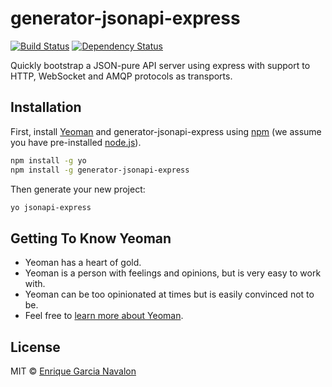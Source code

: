 # generator-jsonapi-express 
[![Build Status][travis-image]][travis-url] [![Dependency Status][daviddm-image]][daviddm-url]

Quickly bootstrap a JSON-pure API server using express with support to HTTP, WebSocket and AMQP protocols as transports.

## Installation

First, install [Yeoman](http://yeoman.io) and generator-jsonapi-express using [npm](https://www.npmjs.com/) (we assume you have pre-installed [node.js](https://nodejs.org/)).

```bash
npm install -g yo
npm install -g generator-jsonapi-express
```

Then generate your new project:

```bash
yo jsonapi-express
```

## Getting To Know Yeoman

 * Yeoman has a heart of gold.
 * Yeoman is a person with feelings and opinions, but is very easy to work with.
 * Yeoman can be too opinionated at times but is easily convinced not to be.
 * Feel free to [learn more about Yeoman](http://yeoman.io/).

## License

MIT © [Enrique Garcia Navalon](garcianavalon.com)

[travis-image]: https://travis-ci.org/garcianavalon/generator-jsonapi-express.svg?branch=master
[travis-url]: https://travis-ci.org/garcianavalon/generator-jsonapi-express
[daviddm-image]: https://david-dm.org/garcianavalon/generator-jsonapi-express.svg?theme=shields.io
[daviddm-url]: https://david-dm.org/garcianavalon/generator-jsonapi-express
